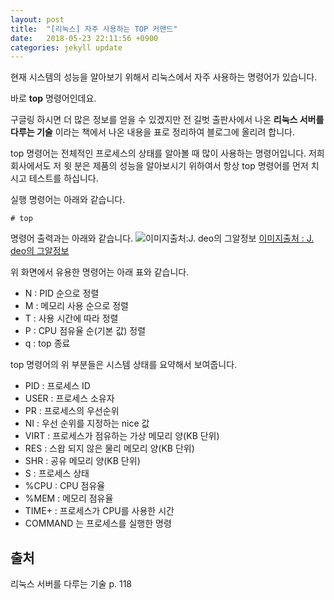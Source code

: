 ```yaml
---
layout: post
title:  "[리눅스] 자주 사용하는 TOP 커맨드"
date:   2018-05-23 22:11:56 +0900
categories: jekyll update
---
```

현재 시스템의 성능을 알아보기 위해서 리눅스에서 자주 사용하는 명령어가 있습니다.

바로  **top** 명령어인데요.

구글링  하시면 더 많은 정보를 얻을 수 있겠지만 전 길벗 출판사에서 나온 **리눅스 서버를 다루는 기술** 이라는 책에서 나온 내용을 표로 정리하여 블로그에 올리려 합니다.

top 명령어는 전체적인 프로세스의 상태를 알아볼 때 많이 사용하는 명령어입니다. 저희 회사에서도 저 윗 분은 제품의 성능을 알아보시기 위하여서 항상  top 명령어를 먼저 치시고 테스트를 하십니다.

실행 명령어는 아래와 같습니다.

    # top

명령어 출력과는 아래와 같습니다.
![이미지출처:J. deo의 그알정보](http://cfile1.uf.tistory.com/image/996F8C335A55B9D92AA7AA)
[이미지출처 : J. deo의 그알정보](http://arer.tistory.com/92)

위 화면에서 유용한 명령어는 아래 표와 같습니다.

* N : PID 순으로 정렬
* M : 메모리 사용 순으로 정렬
* T : 사용 시간에 따라 정렬
* P : CPU 점유율 순(기본 값) 정렬
* q : top 종료

top 명령어의 위 부분들은 시스템 상태를 요약해서 보여줍니다.

* PID : 프로세스 ID
* USER : 프로세스 소유자
* PR : 프로세스의 우선순위
* NI : 우선 순위를 지정하는 nice 값
* VIRT : 프로세스가 점유하는 가상 메모리 양(KB 단위)
* RES : 스왑 되지 않은 물리 메모리 양(KB 단위)
* SHR : 공유 메모리 양(KB 단위)
* S : 프로세스 상태
* %CPU : CPU 점유율
* %MEM : 메모리 점유율
* TIME+ : 프로세스가 CPU를 사용한 시간
* COMMAND 는 프로세스를 실행한 명령

## 출처
리눅스 서버를 다루는 기술 p. 118

